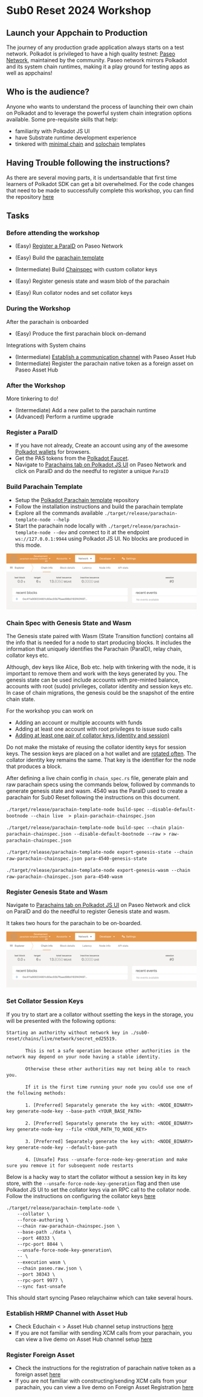 # Sub0 Reset 2024 Workshop

## Launch your Appchain to Production

The journey of any production grade application always starts on a test network. Polkadot is privileged to have a high quality testnet: 
[Paseo Network](https://github.com/paseo-network), maintained by the community. Paseo network mirrors Polkadot and its system chain
runtimes, making it a play ground for testing apps as well as appchains! 

## Who is the audience?

Anyone who wants to understand the process of launching their own chain on Polkadot and to leverage the powerful system chain integration options available. Some pre-requisite skills that help:

- familiarity with Polkadot JS UI
- have Substrate runtime development experience
- tinkered with [minimal chain](https://github.com/paritytech/polkadot-sdk-minimal-template) and [solochain](https://github.com/paritytech/polkadot-sdk-solochain-template) templates

## Having Trouble following the instructions?

As there are several moving parts, it is undertsandable that first time learners of Polkadot SDK can get a bit  overwhelmed. For
the code changes that need to be made to successfully complete this workshop,  you can find the repository 
[here](https://github.com/DrW3RK/polkadot-sdk-parachain-template/commit/7be19b80afa5c5df8c284f02ca50e22b76088510)

## Tasks

### Before attending the workshop

- (Easy) [Register a ParaID](#register-a-paraid) on Paseo Network
- (Easy) Build the [parachain template](#build-parachain-template)

- (Intermediate) Build [Chainspec](#chain-spec-with-genesis-state-and-wasm) with custom collator keys
- (Easy) Register genesis state and wasm blob of the parachain
- (Easy) Run collator nodes and set collator keys

### During the Workshop

After the parachain is onboarded

- (Easy) Produce the first parachain block on-demand

Integrations with System chains

- (Intermediate) [Establish a communication channel](#establish-hrmp-channel-with-asset-hub) with Paseo Asset Hub
- (Intermediate) Register the parachain native token as a foreign asset on Paseo Asset Hub

### After the Workshop

More tinkering to do!

- (Intermediate) Add a new pallet to the parachain runtime
- (Advanced) Perform a runtime upgrade

### Register a ParaID

- If you have not already, Create an account using any of the awesome [Polkadot wallets](https://polkadot.com/get-started/wallets) for browsers.
- Get the PAS tokens from the [Polkadot Faucet](https://faucet.polkadot.io/).
- Navigate to [Parachains tab on Polkadot JS UI](https://polkadot.js.org/apps/?rpc=wss%3A%2F%2Fpaseo.rpc.amforc.com#/parachains/parathreads) on Paseo Network and click on ParaID and do the needful to register a unique `ParaID`

### Build Parachain Template

- Setup the [Polkadot Parachain template](https://github.com/paritytech/polkadot-sdk-parachain-template) repository
- Follow the installation instructions and build the parachain template
- Explore all the commands available `./target/release/parachain-template-node --help`
- Start the parachain node locally with `./target/release/parachain-template-node --dev` and connect to it at the endpoint `ws://127.0.0.1:9944` using Polkadot JS UI. No blocks are produced in this mode.

![Connect to Parachain Template Node](./img/template/parachain-template-dev.png)

### Chain Spec with Genesis State and Wasm

The Genesis state paired with Wasm (State Transition function) contains all the info that is needed for a node to start producing blocks. It includes the information that uniquely identifies the Parachain (ParaID), relay chain, collator keys etc.

Although, dev keys like Alice, Bob etc. help with tinkering with the node, it is important to remove them and work with the keys generated
by you. The genesis state can be used include accounts with pre-minted balance, accounts with root (sudo) privileges, collator identity
and session keys etc. In case of chain migrations, the genesis could be the snapshot of the entire chain state. 

For the workshop you can work on

- Adding an account or multiple accounts with funds
- Adding at least one account with root privileges to issue sudo calls
- [Adding at least one pair of collator keys (identity and session)](collator.md#setting-up-collators-in-the-chain-spec)

Do not make the mistake of reusing the collator identity keys for session keys. The session keys are placed on a hot wallet and are 
[rotated often](collator.md#changing--rotating-session-keys). The collator identity key remains the same. That key is the identifier for 
the node that produces a block. 

After defining a live chain config in `chain_spec.rs` file, generate plain and raw parachain specs using the commands below, followed by
commands to generate genesis state and wasm. 4540 was the ParaID used to create a parachain for Sub0 Reset following the instructions on
this document.

`./target/release/parachain-template-node build-spec --disable-default-bootnode --chain live  > plain-parachain-chainspec.json`

`./target/release/parachain-template-node build-spec --chain plain-parachain-chainspec.json --disable-default-bootnode --raw > raw-parachain-chainspec.json`

`./target/release/parachain-template-node export-genesis-state --chain raw-parachain-chainspec.json para-4540-genesis-state`

`./target/release/parachain-template-node export-genesis-wasm --chain raw-parachain-chainspec.json para-4540-wasm`


### Register Genesis State and Wasm

Navigate to [Parachains tab on Polkadot JS UI](https://polkadot.js.org/apps/?rpc=wss%3A%2F%2Fpaseo.rpc.amforc.com#/parachains/parathreads) on Paseo Network and click on ParaID and do the needful to register Genesis state and wasm.

It takes two hours for the parachain to be on-boarded.

![Parachain Onboarding](./img/template/parachain-template-dev.png)


### Set Collator Session Keys

If you try to start are a collator without ssetting the keys in the storage, you will be presented with the following options:

```
Starting an authorithy without network key in ./sub0-reset/chains/live/network/secret_ed25519.
      
       This is not a safe operation because other authorities in the network may depend on your node having a stable identity.
      
       Otherwise these other authorities may not being able to reach you.
      
       If it is the first time running your node you could use one of the following methods:
      
       1. [Preferred] Separately generate the key with: <NODE_BINARY> key generate-node-key --base-path <YOUR_BASE_PATH>
      
       2. [Preferred] Separately generate the key with: <NODE_BINARY> key generate-node-key --file <YOUR_PATH_TO_NODE_KEY>
      
       3. [Preferred] Separately generate the key with: <NODE_BINARY> key generate-node-key --default-base-path
      
       4. [Unsafe] Pass --unsafe-force-node-key-generation and make sure you remove it for subsequent node restarts
```

Below is a hacky way to start the collator without a session key in its key store, with the `--unsafe-force-node-key-generation` flag and 
then use Polkadot JS UI to set the collator keys via an RPC call to the collator node. Follow the instructions on configuring the collator keys [here](collator.md#configuring-and-running-your-collator)

```
./target/release/parachain-template-node \
    --collator \
    --force-authoring \
    --chain raw-parachain-chainspec.json \
    --base-path ./data \
    --port 40333 \
    --rpc-port 8844 \
    --unsafe-force-node-key-generation\
    -- \
    --execution wasm \
    --chain paseo.raw.json \
    --port 30343 \
    --rpc-port 9977 \
    --sync fast-unsafe
```

This should start syncing Paseo relaychainw which can take several hours.


### Establish HRMP Channel with Asset Hub

- Check Educhain < > Asset Hub channel setup instructions [here](asset-hub.md#asset-hub-channel-setup)
- If you are not familiar with sending XCM calls from your parachain, you can view a live demo on Asset Hub channel setup [here](https://www.youtube.com/watch?v=4vq12vY0uYs&t=1445s)

### Register Foreign Asset

- Check the instructions for the registration of parachain native token as a foreign asset [here](asset-hub.md#foreign-asset-registry)
- If you are not familiar with constructing/sending XCM calls from your parachain, you can view a live demo on Foreign Asset Registration [here](https://youtu.be/4vq12vY0uYs?si=JwPMBHKz1_njIZBc&t=1373)


